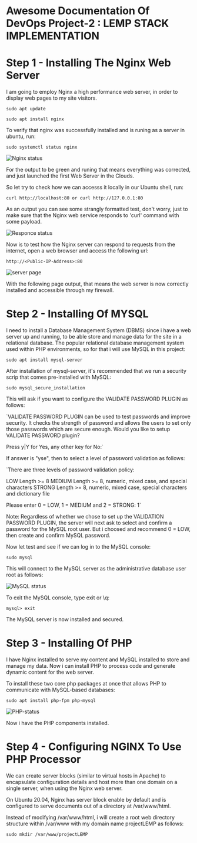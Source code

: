 # Awesome Documentation Of DevOps Project-2 : LEMP STACK IMPLEMENTATION

# Step 1 - Installing The Nginx Web Server 

I am going to employ Nginx a high performance web server, in order to display web pages to my site visitors.

`sudo apt update`

`sudo apt install nginx`

To verify that nginx was successfully installed and is runing as a server in ubuntu, run:

`sudo systemctl status nginx`

![Nginx status](./images/nginx%20status.png)

For the output to be green and runing that means everything was corrected, and just launched the first Web Server in the Clouds.

So let try to check how we can accesss it locally in our Ubuntu shell, run:

`curl http://localhost:80
or
curl http://127.0.0.1:80`

As an output you can see some strangly formatted test, don't worry, just to make sure that the Nginx web service responds to 'curl' command with some payload.

![Responce status](./images/curl%20resp%20status.png)

Now is to test how the Nginx server can respond to requests from the internet, open a web browser and access the following url:

`http://<Public-IP-Address>:80`

![server page](./images/server%20page.png)

With the following page output, that means the web server is now correctly installed and accessible through my firewall.

# Step 2 - Installing Of MYSQL

I need to install a Database Management System (DBMS) since i have a web server up and running, to be able store and manage data for the site in a relational database. The popular relational database management system used within PHP environments, so for that i will use MySQL in this project:

`sudo apt install mysql-server`

After installation of mysql-server, it's recommended that we run a security scrip that comes pre-installed with MySQL:

`sudo mysql_secure_installation`

This will ask if you want to configure the VALIDATE PASSWORD PLUGIN as follows:

`VALIDATE PASSWORD PLUGIN can be used to test passwords
and improve security. It checks the strength of password
and allows the users to set only those passwords which are
secure enough. Would you like to setup VALIDATE PASSWORD plugin?

Press y|Y for Yes, any other key for No:`

If answer is "yse", then to select a level of password validation as follows:

`There are three levels of password validation policy:

LOW    Length >= 8
MEDIUM Length >= 8, numeric, mixed case, and special characters
STRONG Length >= 8, numeric, mixed case, special characters and dictionary              file

Please enter 0 = LOW, 1 = MEDIUM and 2 = STRONG: 1`

Note: Regardless of whether we chose to set up the VALIDATION PASSWORD PLUGIN, the server will next ask to select and confirm a password for the MySQL root user.
But i choosed and recommend 0 = LOW, then create and confirm MySQL password.

Now let test and see if we can log in to the MySQL console:

`sudo mysql`

This will connect to the MySQL server as the administrative database user root as follows:

![MySQL status](./images/Mysql%20status.png)

To exit the MySQL console, type exit or \q:

`mysql> exit`

The MySQL server is now installed and secured.

# Step 3 - Installing Of PHP

I have Nginx installed to serve my content and MySQL installed to store and manage my data. Now i can install PHP to process code and generate dynamic content for the web server.

To install these two core php packages at once that allows PHP to communicate with MySQL-based databases:

`sudo apt install php-fpm php-mysql` 

![PHP-status](./images/PhpStatus.png)

Now i have the PHP components installed.

# Step 4 - Configuring NGINX To Use PHP Processor

We can create server blocks (similar to virtual hosts in Apache) to encapsulate configuration details and host more than one domain on a single server, when using the Nginx web server. 

On Ubuntu 20.04, Nginx has server block enable by default and is configured to serve documents out of a directory at /var/www/html. 

Instead of modifying /var/www/html, i will create a root web directory structure within /var/www with my domain name projectLEMP as follows:

`sudo mkdir /var/www/projectLEMP`
